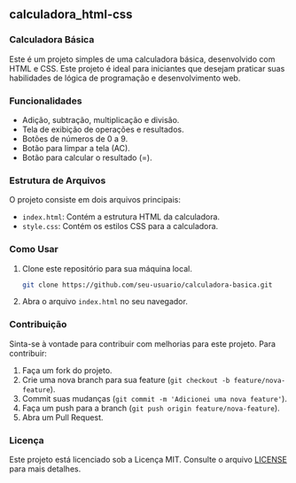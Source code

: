 ## calculadora_html-css

### Calculadora Básica

Este é um projeto simples de uma calculadora básica, desenvolvido com HTML e CSS. Este projeto é ideal para iniciantes que desejam praticar suas habilidades de lógica de programação e desenvolvimento web.

### Funcionalidades

- Adição, subtração, multiplicação e divisão.
- Tela de exibição de operações e resultados.
- Botões de números de 0 a 9.
- Botão para limpar a tela (AC).
- Botão para calcular o resultado (=).

### Estrutura de Arquivos

O projeto consiste em dois arquivos principais:

- `index.html`: Contém a estrutura HTML da calculadora.
- `style.css`: Contém os estilos CSS para a calculadora.

### Como Usar

1. Clone este repositório para sua máquina local.
    ```bash
    git clone https://github.com/seu-usuario/calculadora-basica.git
    ```
2. Abra o arquivo `index.html` no seu navegador.

### Contribuição

Sinta-se à vontade para contribuir com melhorias para este projeto. Para contribuir:

1. Faça um fork do projeto.
2. Crie uma nova branch para sua feature (`git checkout -b feature/nova-feature`).
3. Commit suas mudanças (`git commit -m 'Adicionei uma nova feature'`).
4. Faça um push para a branch (`git push origin feature/nova-feature`).
5. Abra um Pull Request.

### Licença

Este projeto está licenciado sob a Licença MIT. Consulte o arquivo [LICENSE](LICENSE) para mais detalhes.

